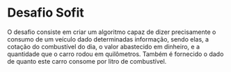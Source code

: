 # Desafio Sofit

O desafio consiste em criar um algoritmo capaz de dizer precisamente o consumo de um veículo dado determinadas informação, sendo elas, a cotação do combustível do dia, o valor abastecido em dinheiro,
e a quantidade que o carro rodou em quilômetros. Também é fornecido o dado de quanto este carro consome
por litro de combustível.
